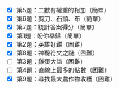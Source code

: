 - [x] 第5題：二數有權重的相加（簡單）
- [x] 第6題：剪刀、石頭、布（簡單）
- [x] 第7題：統計答案得分（簡單）
- [x] 第1題：盼你早歸（簡單）
- [x] 第2題：英雄好難（困難）
- [x] 第8題：神秘符文之謎（困難）
- [ ] 第3題：雞蛋大盜（困難）
- [ ] 第4題：直線上最多的點數（困難）
- [x] 第9題：尋找最大農作物收穫（困難）
